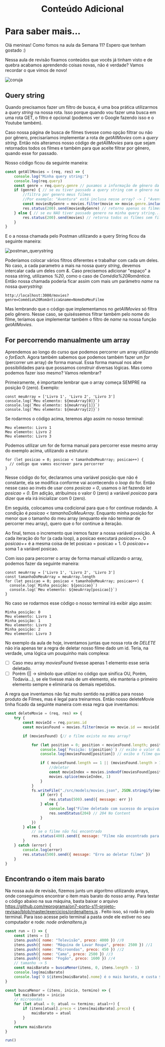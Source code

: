 <h1 align="center">
    <br>
    <p align="center">Conteúdo Adicional<p>
</h1>

# Para saber mais...

Olá meninas! Como fomos na aula da Semana 11? Espero que tenham gostado :)

Nessa aula de revisão fixamos conteúdos que vocês já tinham visto e de quebra acabamos aprendendo coisas novas, não é verdade? Vamos recordar o que vimos de novo!

![coruja](https://i.pinimg.com/600x315/9c/89/a6/9c89a66d513977abc3bbb93af8af9a3b.jpg)

## Query string

Quando precisamos fazer um filtro de busca, é uma boa prática utilizarmos a *query string* na nossa rota. Isso porque quando vou fazer uma busca em uma rota GET, o filtro é opcional (podemos ver o Google fazendo isso e o Youtube também). 

Caso nossa página de busca de filmes tivesse como opção filtrar ou não por gênero, precisaríamos implementar a rota de *getAllMovies* com a *query string*. Então nós alteramos nosso código de *getAllMovies* para que sejam retornados todos os filmes e também para que aceite filtrar por gênero, quando esse for passado.

Nosso código ficou da seguinte maneira:

```movieController.js
const getAllMovies = (req, res) => {
    console.log("Minha query string:")
    console.log(req.query)
    const genre = req.query.genre // puxamos a informação de gênero da nossa query string
    if (genre) { // se eu tiver passado a query string com o gênero na hora de fazer a request...
        //filtra por genero meus filmes
        //Por exemplo: "Aventura" está inclusa nesse array? -> [ "Aventura", "Comedia"]
        const moviesByGenre = movies.filter(movie => movie.genre.includes(genre)) // encontro todos os filmes do gênero que filtrei
        res.status(200).send(moviesByGenre) // retorno apenas os filmes com o gênero que filtrei por query string
    } else { // se eu NAO tiver passado genero na minha query string...
        res.status(200).send(movies) // retorna todos os filmes sem filtro
    }
}
```

E o a nossa chamada pelo Postman utilizando a query String ficou da seguinte maneira:

![postman_querystring](https://i.imgur.com/F2os1zo.png)

Poderíamos colocar vários filtros diferentes e trabalhar com cada um deles. No caso, a cada parametro a mais na nossa *query string*, devemos intercalar cada um deles com *&*. Caso precisemos adicionar "espaço" a nossa string, utilizamos *%20*, como o caso de *Comédia%20Romântica*. Então nossa chamada poderia ficar assim com mais um parâmetro *name* na nossa *querystring*:

```
http://localhost:3000/movies?genre=Comédia%20Romântica&name=NomeDoMeuFilme
```

Mas lembrando que o código que implementamos no *getAllMovies* só filtra pelo gênero. Nesse caso, se quiséssemos filtrar também pelo nome do filme, teríamos que implementar também o filtro de *name* na nossa função *getAllMovies*.

## For percorrendo manualmente um array

Aprendemos ao longo do curso que podemos percorrer um array utilizando o *forEach*. Agora também sabemos que podemos também fazer um *for* (percorrer um array) de forma manual. Essa forma manual nos abre possibilidades para que possamos construir diversas lógicas. Mas como podemos fazer isso mesmo? Vamos relembrar?

Primeiramente, é importante lembrar que o array começa SEMPRE na posição 0 (zero). Exemplo:

```
const meuArray = ['Livro 1', 'Livro 2', 'Livro 3']
console.log(`Meu elemento: ${meuArray[0]}`)
console.log(`Meu elemento: ${meuArray[1]}`)
console.log(`Meu elemento: ${meuArray[2]}`)

```
Se rodarmos o código acima, teremos algo assim no nosso terminal:

```
Meu elemento: Livro 1
Meu elemento: Livro 2
Meu elemento: Livro 3
```

Podemos utilizar um for de forma manual para percorrer esse mesmo array do exemplo acima, utilizando a estrutura:

```
for (let posicao = 0; posicao < tamanhoDoMeuArray; posicao++) {
  // codigo que vamos escrever para percorrer
}
```

Nesse código do for, declaramos uma variável posição que não é constante, ela se modifica conforme vai acontecendo o *loop* do for. Então nesse caso ao invés de usar *cons posicao = 0*, usamos o *let* fazendo *let posicao = 0*. Em adição, atribuímos o valor 0 (zero) a variável *posicao* para dizer que ela irá inicializar com 0 (zero).

Em seguida, colocamos uma codicional para que o for continue rodando. A condição é *posicao < tamanhoDoMeuArray*. Enquanto minha posição for menor que o tamanho do meu array (enquanto ele não terminar de percorrer meu array), quero que o for continue a iteração.

Ao final, temos o incremento que iremos fazer a nossa variável posição. A cada iteração do for (a cada loop), a posicao executará *posicao++*. O *posicao++* é a mesma coisa de let posicao = posicao + 1. O *posicao++* soma 1 a variável posicao.

Com isso para percorrer o array de forma manual utilizando o array, podemos fazer da seguinte maneira:

```
const meuArray = ['Livro 1', 'Livro 2', 'Livro 3']
const tamanhoDoMeuArray = meuArray.length
for (let posicao = 0; posicao < tamanhoDoMeuArray; posicao++) {
  console.log(`Minha posição: ${posicao}`)
  console.log(`Meu elemento: ${meuArray[posicao]}`)
}
```
No caso se rodarmos esse código o nosso terminal irá exibir algo assim:

```
Minha posição: 0
Meu elemento: Livro 1
Minha posição: 1
Meu elemento: Livro 2
Minha posição: 2
Meu elemento: Livro 3
```


No exemplo da aula de hoje, inventamos juntas que nossa rota de *DELETE* não iria apenas ter a regra de deletar nosso filme dado um id. Teria, na verdade, uma lógica um pouquinho mais complexa:

- [ ] Caso meu array *moviesFound* tivesse apenas 1 elemento esse seria deletado.
- [ ] Porém (|| -> símbolo que utilizei no código que sinifica OU, Porém, Todavia...), se ele tivesse mais de um elemento, ele manteria o primeiro elemento sempre e eliminaria os demais repetidos.

A regra que inventamos não faz muito sentido na prática para nosso produto de Filmes, mas é legal para treinarmos. Então nosso deleteMovie tinha ficado da seguinte maneira com essa regra que inventamos:

```movieController.js
const deleteMovie = (req, res) => {
    try {
        const movieId = req.params.id
        const moviesFound = movies.filter(movie => movie.id == movieId) // vou achar todos os filmes que possuem o id passado

        if (moviesFound) {// o filme existe no meu array?

            for (let position = 0; position < moviesFound.length; position++) {
                console.log(`Posição: ${position}`) // exibo o valor da minha variável de posição
                console.log(moviesFound[position]) // exibo o filme que está nessa posição do array moviesFound

                if ( moviesFound.length == 1 || (moviesFound.length > 1 && position > 0)) { // aplico a lógica que inventamos de deletar apenas quando só tiver um elemento no array (tamanho do array for 1) ou quando tiver mais de um elemento, deletar todos que não forem da primeira posição
                    //deletar
                    const movieIndex = movies.indexOf(moviesFound[position])
                    movies.splice(movieIndex, 1)
                }
            }
            fs.writeFile("./src/models/movies.json", JSON.stringify(movies), 'utf8', function (err) {
                if (err) {
                    res.status(500).send({ message: err })
                } else {
                    console.log("Filme deletado com sucesso do arquivo!")
                    res.sendStatus(204) // 204 No Content
                }
            })
        } else {
            // se o filme não foi encontrado
            res.status(400).send({ message: "Filme não encontrado para deletar" })
        }
    } catch (error) {
        console.log(error)
        res.status(500).send({ message: "Erro ao deletar filme" })
    }
}
```

## Encontrando o item mais barato

Na nossa aula de revisão, fizemos junts um algorítmo utilizando arrays, onde conseguimos encontrar o item mais barato do nosso array. Para testar o código abaixo na sua máquina, basta baixar o arquivo https://github.com/reprograma/on7-porto-s11-projeto-revisao/blob/master/exercicios/ordenaItens.js . Feito isso, só rodá-lo pelo terminal. Para isso acesse pelo terminal a pasta onde ele estiver no seu computador e rode: *node ordenaItens.js*

```maisBarato.js
const run = () => {
    const itens = []
    itens.push({ nome: "Televisão", preco: 4000 }) //0 
    itens.push({ nome: "Máquina de Lavar Roupa", preco: 2500 }) //1
    itens.push({ nome: "Microondas", preco: 450 }) //2
    itens.push({ nome: "Cama", preco: 2500 }) //3
    itens.push({ nome: "Fogão", preco: 1600 }) //4
    // tamanho -> 5
    const maisBarato = buscaMenor(itens, 0, itens.length - 1)
    console.log(maisBarato)
    console.log(`O ${itens[maisBarato].nome} é o mais barato, e custa ${itens[maisBarato].preco}`)
}

const buscaMenor = (itens, inicio, termino) => {
    let maisBarato = inicio
    // microondas
    for (let atual = 0; atual <= termino; atual++) {
        if (itens[atual].preco < itens[maisBarato].preco) {
            maisBarato = atual
        }
    }
    return maisBarato
}

run()
```

